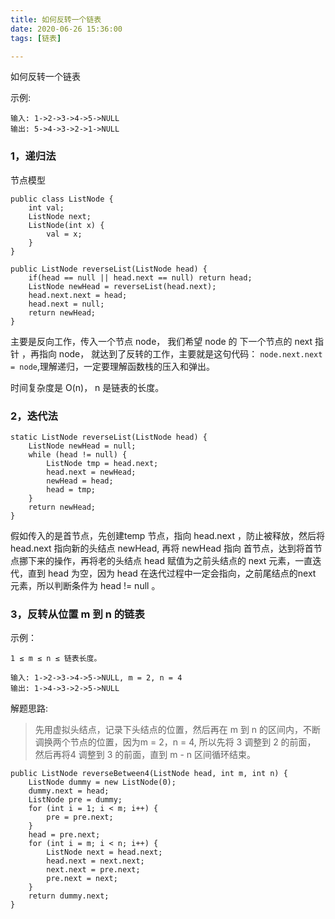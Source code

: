 ```yaml
---
title: 如何反转一个链表
date: 2020-06-26 15:36:00
tags: [链表]

---
```


如何反转一个链表

示例:

```
输入: 1->2->3->4->5->NULL
输出: 5->4->3->2->1->NULL
```


### 1，递归法

节点模型

```
public class ListNode {
	int val;
	ListNode next;
	ListNode(int x) { 
		val = x; 
	}
}
```

```
public ListNode reverseList(ListNode head) {
    if(head == null || head.next == null) return head;
    ListNode newHead = reverseList(head.next);
    head.next.next = head;
    head.next = null;
    return newHead;
}
```
主要是反向工作，传入一个节点 node， 我们希望 node 的 下一个节点的 next 指针 ，再指向 node， 就达到了反转的工作，主要就是这句代码：  `node.next.next = node`,理解递归，一定要理解函数栈的压入和弹出。

时间复杂度是 O(n)， n 是链表的长度。

### 2，迭代法

```
static ListNode reverseList(ListNode head) {
    ListNode newHead = null;
    while (head != null) {
        ListNode tmp = head.next;
        head.next = newHead;
        newHead = head;
        head = tmp;
    }
    return newHead;
}
```

假如传入的是首节点，先创建temp 节点，指向 head.next ，防止被释放，然后将 head.next 指向新的头结点 newHead, 再将 newHead 指向 首节点，达到将首节点挪下来的操作，再将老的头结点 head 赋值为之前头结点的 next 元素，一直迭代，直到 head 为空，因为 head 在迭代过程中一定会指向，之前尾结点的next 元素，所以判断条件为 head != null 。

### 3，反转从位置 m 到 n 的链表
示例：

```
1 ≤ m ≤ n ≤ 链表长度。

输入: 1->2->3->4->5->NULL, m = 2, n = 4
输出: 1->4->3->2->5->NULL
```
解题思路:
> 先用虚拟头结点，记录下头结点的位置，然后再在 m 到 n 的区间内，不断调换两个节点的位置，因为m = 2，n = 4, 所以先将 3 调整到 2 的前面， 然后再将4 调整到 3 的前面，直到 m - n 区间循环结束。

```
public ListNode reverseBetween4(ListNode head, int m, int n) {
    ListNode dummy = new ListNode(0);
    dummy.next = head;
    ListNode pre = dummy;
    for (int i = 1; i < m; i++) {
        pre = pre.next;
    }
    head = pre.next;
    for (int i = m; i < n; i++) {
        ListNode next = head.next;
        head.next = next.next;
        next.next = pre.next;
        pre.next = next;
    }
    return dummy.next;
}
```